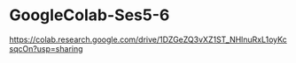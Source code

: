 # GoogleColab-Ses5-6
https://colab.research.google.com/drive/1DZGeZQ3vXZ1ST_NHlnuRxL1oyKcsqcOn?usp=sharing
